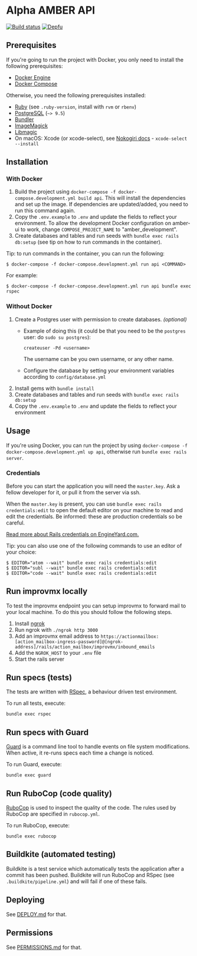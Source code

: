 Alpha AMBER API
================
[![Build status](https://badge.buildkite.com/7bb7573780e61f69cb8d834590a0c2125ed5a5ee588fb5380e.svg)](https://buildkite.com/csv-alpha/amber-api)
[![Depfu](https://badges.depfu.com/badges/663adb8e75ff19a32ca0d866d5fe2e85/count.svg)](https://depfu.com/github/csvalpha/amber-api?project_id=7749)

## Prerequisites
If you're going to run the project with Docker, you only need to install the following prerequisites:
* [Docker Engine](https://docs.docker.com/get-docker/) 
* [Docker Compose](https://docs.docker.com/compose/install/)

Otherwise, you need the following prerequisites installed:
* [Ruby](https://www.ruby-lang.org/en/documentation/installation/) (see `.ruby-version`, install with `rvm` or `rbenv`)
* [PostgreSQL](http://www.postgresql.org/download/) (`~> 9.5`)
* [Bundler](http://bundler.io/)
* [ImageMagick](http://imagemagick.org/script/download.php)
* [Libmagic](https://filemagic.readthedocs.io/en/latest/guide.html)
* On macOS: Xcode (or xcode-select), see [Nokogiri docs](http://www.nokogiri.org/tutorials/installing_nokogiri.html#mac_os_x) - `xcode-select --install`

## Installation
### With Docker
1. Build the project using `docker-compose -f docker-compose.development.yml build api`. This will install the dependencies and set up the image. If dependencies are updated/added, you need to run this command again.
2. Copy the `.env.example` to `.env` and update the fields to reflect your environment. To allow the development Docker configuration on amber-ui to work, change `COMPOSE_PROJECT_NAME` to "amber_development".
3. Create databases and tables and run seeds with `bundle exec rails db:setup` (see tip on how to run commands in the container).

Tip: to run commands in the container, you can run the following:
```
$ docker-compose -f docker-compose.development.yml run api <COMMAND>
```
For example:
```
$ docker-compose -f docker-compose.development.yml run api bundle exec rspec
```

### Without Docker
1. Create a Postgres user with permission to create databases. _(optional)_
  
    - Example of doing this (it could be that you need to be the `postgres` user: do `sudo su postgres`):

        `createuser -Pd <username>`

      The username can be you own username, or any other name.

    - Configure the database by setting your environment variables according to `config/database.yml`
2. Install gems with `bundle install`
3. Create databases and tables and run seeds with `bundle exec rails db:setup`
4. Copy the `.env.example` to `.env` and update the fields to reflect your environment

## Usage
If you're using Docker, you can run the project by using `docker-compose -f docker-compose.development.yml up api`, otherwise run `bundle exec rails server`.
     
### Credentials
Before you can start the application you will need the `master.key`. Ask a fellow developer for it, or pull it from the server via ssh.

When the `master.key` is present, you can use `bundle exec rails credentials:edit` to open the default editor on your machine to read and edit the credentials. Be informed: these are production credentials so be careful.

[Read more about Rails credentials on EngineYard.com.](https://www.engineyard.com/blog/rails-encrypted-credentials-on-rails-5.2)

Tip: you can also use one of the following commands to use an editor of your choice:

```
$ EDITOR="atom --wait" bundle exec rails credentials:edit
$ EDITOR="subl --wait" bundle exec rails credentials:edit
$ EDITOR="code --wait" bundle exec rails credentials:edit
```

## Run improvmx locally
To test the improvmx endpoint you can setup improvmx to forward mail to your local machine. To do this you should follow the following steps.

1. Install [ngrok](https://ngrok.com/download)
2. Run ngrok with `./ngrok http 3000`
3. Add an improvmx email address to `https://actionmailbox:[action_mailbox-ingress-password]@[ngrok-address]/rails/action_mailbox/improvmx/inbound_emails`
4. Add the `NGROK_HOST` to your `.env` file
5. Start the rails server


## Run specs (tests)
The tests are written with [RSpec](http://rspec.info/), a behaviour driven test environment.

To run all tests, execute:

    bundle exec rspec

## Run specs with Guard
[Guard](https://github.com/guard/guard) is a command line tool to handle events on file system modifications. When active, it re-runs specs each time a change is noticed.

To run Guard, execute:

    bundle exec guard

## Run RuboCop (code quality)
[RuboCop](https://github.com/bbatsov/rubocop) is used to inspect the quality of the code. The rules used by RuboCop are specified in `rubocop.yml`.

To run RuboCop, execute:

    bundle exec rubocop

## Buildkite (automated testing)
Buildkite is a test service which automatically tests the application after a commit has been pushed. Buildkite will run RuboCop and RSpec (see `.buildkite/pipeline.yml`) and will fail if one of these fails.

## Deploying
See [DEPLOY.md](https://github.com/csvalpha/amber-api/blob/master/DEPLOY.md) for that.

## Permissions
See [PERMISSIONS.md](https://github.com/csvalpha/amber-api/blob/master/PERMISSIONS.md) for that.
